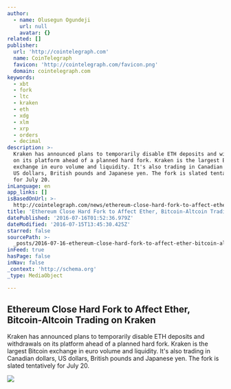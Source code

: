 ```yaml
---
author:
  - name: Olusegun Ogundeji
    url: null
    avatar: {}
related: []
publisher:
  url: 'http://cointelegraph.com'
  name: CoinTelegraph
  favicon: 'http://cointelegraph.com/favicon.png'
  domain: cointelegraph.com
keywords:
  - xbt
  - fork
  - ltc
  - kraken
  - eth
  - xdg
  - xlm
  - xrp
  - orders
  - decimal
description: >-
  Kraken has announced plans to temporarily disable ETH deposits and withdrawals
  on its platform ahead of a planned hard fork. Kraken is the largest Bitcoin
  exchange in euro volume and liquidity. It's also trading in Canadian dollars,
  US dollars, British pounds and Japanese yen. The fork is slated tentatively
  for July 20.
inLanguage: en
app_links: []
isBasedOnUrl: >-
  http://cointelegraph.com/news/ethereum-close-hard-fork-to-affect-ether-bitcoin-altcoin-trading-on-kraken
title: 'Ethereum Close Hard Fork to Affect Ether, Bitcoin-Altcoin Trading on Kraken'
datePublished: '2016-07-16T01:52:36.979Z'
dateModified: '2016-07-15T13:45:30.425Z'
starred: false
sourcePath: >-
  _posts/2016-07-16-ethereum-close-hard-fork-to-affect-ether-bitcoin-altcoin-tr.md
inFeed: true
hasPage: false
inNav: false
_context: 'http://schema.org'
_type: MediaObject

---
```

<article style=""><h1>Ethereum Close Hard Fork to Affect Ether, Bitcoin-Altcoin Trading on Kraken</h1><p>Kraken has announced plans to temporarily disable ETH deposits and withdrawals on its platform ahead of a planned hard fork. Kraken is the largest Bitcoin exchange in euro volume and liquidity. It's also trading in Canadian dollars, US dollars, British pounds and Japanese yen. The fork is slated tentatively for July 20.</p><img src="https://cointelegraph.com/images/725_aHR0cDovL2NvaW50ZWxlZ3JhcGguY29tL3N0b3JhZ2UvdXBsb2Fkcy92aWV3LzZlMmJjY2Q1OTkwN2ZiYTM1OTM3YWQ3YWMwM2U4ZWY4LmpwZw==.jpg" /></article>